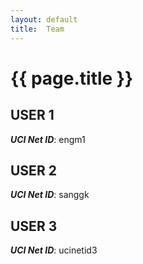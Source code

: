 ```yaml
---
layout: default
title:  Team
---
```


# {{ page.title }}


## USER 1
***UCI Net ID***: engm1

## USER 2
***UCI Net ID***: sanggk

## USER 3
***UCI Net ID***: ucinetid3
